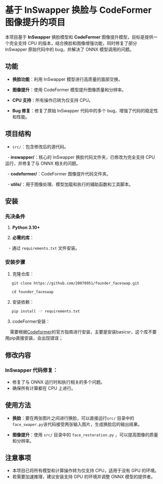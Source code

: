 
# 基于 InSwapper 换脸与 CodeFormer 图像提升的项目

  

本项目基于 **InSwapper** 换脸模型和 **CodeFormer** 图像提升模型，目标是提供一个完全支持 CPU 的版本，结合换脸和图像增强功能，同时修复了部分 InSwapper 原始代码中的 bug，并解决了 ONNX 模型调用的问题。

  

## 功能

  

- **换脸功能**：利用 InSwapper 模型进行高质量的面部交换。

- **图像提升**：使用 CodeFormer 模型提升图像质量和分辨率。

- **CPU 支持**：所有操作已转为仅支持 CPU。

- **Bug 修复**：修复了原始 InSwapper 代码中的多个 bug，增强了代码的稳定性和性能。

  

## 项目结构

  

- `src/`：包含修改后的源代码。

  - **inswapper/**：核心的 InSwapper 换脸代码文件夹，已修改为完全支持 CPU 运行，并修复了与 ONNX 相关的问题。

  - **codeformer/**：CodeFormer 图像提升代码文件夹。

  - **utils/**：用于图像处理、模型加载和执行的辅助函数和工具脚本。

## 安装
### 先决条件

1. **Python 3.10+**

2. **必需的库**：

   - 通过 `requirements.txt` 文件安装。

### 安装步骤

1. 克隆仓库：
```bash
   git clone https://github.com/20070951/founder_faceswap.git

   cd founder_faceswap
```
2. 安装依赖：
```bash
   pip install -r requirements.txt
```

3. codeFormer安装：

    需要根据[Codeformer](https://github.com/sczhou/CodeFormer)的官方指南进行安装，主要是安装basicsr，这个库不要用pip直接安装，会出现错误；
## 修改内容

### InSwapper 代码修复：

- 修复了与 ONNX 运行时和执行相关的多个问题。
- 确保所有计算都在 CPU 上进行。

## 使用方法

- **换脸**：要在两张图片之间进行换脸，可以直接运行`src/` 目录中的 `face_swaper.py`该代码接受两张输入图片，生成换脸后的输出结果。
  
- **图像提升**：使用 `src/` 目录中的 `face_restoration.py` ，可以提高图像的质量和分辨率。

## 注意事项

- 本项目已将所有模型和计算操作转为仅支持 CPU，适用于没有 GPU 的环境。
- 若需要加速推理，建议安装支持 GPU 的环境并调整 ONNX 模型的提供者。
